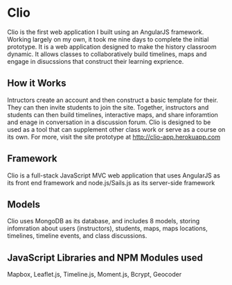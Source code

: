 # Clio
 Clio is the first web application I built using an AngularJS framework. Working largely on my own, it took me nine days to complete the initial prototype. It is a web application designed to make the history classroom dynamic. It allows classes to collaboratively build timelines, maps and engage in disucssions that construct their learning exprience.

## How it Works
 Intructors create an account and then construct a basic template for their. They can then invite students to join the site. Together, instructors and students can then build timelines, interactive maps, and share inforamtion and enage in conversation in a discussion forum. Clio is designed to be used as a tool that can supplement other class work or serve as a course on its own. For more, visit the site prototype at http://clio-app.herokuapp.com

## Framework
 Clio is a full-stack JavaScript MVC web application that uses AngularJS as its front end framework and node.js/Sails.js as its server-side framework

## Models
 Clio uses MongoDB as its database, and includes 8 models, storing infomration about users (instructors), students, maps, maps locations, timelines, timeline events, and class discussions.

## JavaScript Libraries and NPM Modules used
 Mapbox, Leaflet.js, Timeline.js, Moment.js, Bcrypt, Geocoder


